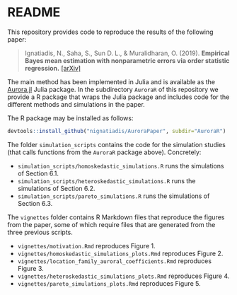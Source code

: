 # README

This repository provides code to reproduce the results of the following paper:


> Ignatiadis, N., Saha, S., Sun D. L., & Muralidharan, O. (2019).  **Empirical Bayes mean estimation with nonparametric errors via order statistic regression.** [[arXiv]](https://arxiv.org/abs/1911.05970)


The main method has been implemented in Julia and is available as the [Aurora.jl](https://github.com/nignatiadis/Aurora.jl) Julia package.
In the subdirectory `AuroraR` of this repository we provide a R package that wraps the Julia package and includes code for the different methods and simulations in the paper.

The R package may be installed as follows:

```r
devtools::install_github("nignatiadis/AuroraPaper", subdir="AuroraR")
```

The folder `simulation_scripts` contains the code for the simulation studies (that calls functions from the `AuroraR` package above). Concretely:
* `simulation_scripts/homoskedastic_simulations.R` runs the simulations of Section 6.1.
* `simulation_scripts/heteroskedastic_simulations.R` runs the simulations of Section 6.2.
* `simulation_scripts/pareto_simulations.R` runs the simulations of Section 6.3.

The `vignettes` folder contains R Markdown files that reproduce the figures from the paper, some of which require files that are generated from the three previous scripts. 

* `vignettes/motivation.Rmd` reproduces Figure 1.
* `vignettes/homoskedastic_simulations_plots.Rmd` reproduces Figure 2. 
* `vignettes/location_family_auroral_coefficients.Rmd` reproduces Figure 3.
* `vignettes/heteroskedastic_simulations_plots.Rmd` reproduces Figure 4.
* `vignettes/pareto_simulations_plots.Rmd` reproduces Figure 5.
